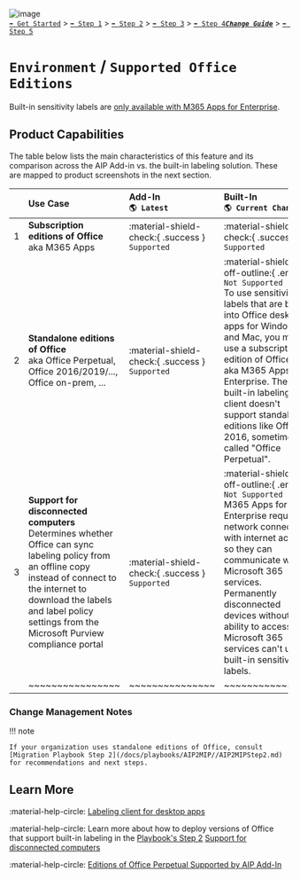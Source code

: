 ![image](https://user-images.githubusercontent.com/43501191/195164735-920ec45a-cd2c-41a1-9d22-6a557ca9ddc3.png)<br>
[`➡️ Get Started`](../../GetStarted.md) > [`➡️ Step 1`](../../AIP2MIPStep1.md) > [`➡️ Step 2`](../../AIP2MIPStep2.md) > [`➡️ Step 3`](../../AIP2MIPStep3.md) > [`➡️ Step 4`](../../AIP2MIPStep4.md)[***`Change Guide`***](../../CompareAIP2MIP.md) > [`➡️ Step 5`](../../AIP2MIPStep5.md)


# `Environment` / `Supported Office Editions`

Built-in sensitivity labels are [only available with M365 Apps for Enterprise](/docs/playbooks/AIP2MIP//AIP2MIPStep2.md). 

## Product Capabilities
The table below lists the main characteristics of this feature and its comparison across the AIP Add-in vs. the built-in labeling solution. These are mapped to product screenshots in the next section. 

|  | Use Case  | Add-In<br>`🌎 Latest`| Built-In<br>`🌎 Current Channel` | 
| :---: | :---- | :---- | :---- | 
| 1 | **Subscription editions of Office** <br> aka M365 Apps | :material-shield-check:{ .success } `Supported`  |  :material-shield-check:{ .success } `Supported` | 
| 2 | **Standalone editions of Office**  <br>aka Office Perpetual, Office 2016/2019/..., Office on-prem, ... | :material-shield-check:{ .success } `Supported`  |  :material-shield-off-outline:{ .error } `Not Supported`<br>To use sensitivity labels that are built into Office desktop apps for Windows and Mac, you must use a subscription edition of Office, aka M365 Apps for Enterprise. The built-in labeling client doesn't support standalone editions like Office 2016, sometimes called "Office Perpetual". | 
| 3 | **Support for disconnected computers**<br>Determines whether Office can sync labeling policy from an offline copy instead of connect to the internet to download the labels and label policy settings from the Microsoft Purview compliance portal  | :material-shield-check:{ .success } `Supported`  |  :material-shield-off-outline:{ .error } `Not Supported`<br>M365 Apps for Enterprise require a network connection with internet access so they can communicate with Microsoft 365 services. Permanently disconnected devices without the ability to access Microsoft 365 services can't use built-in sensitivity labels. | 
|  | ~~~~~~~~~~~~~~~~ | ~~~~~~~~~~~~~~~ | ~~~~~~~~~~~~~~~ | 

### Change Management Notes

!!! note

    If your organization uses standalone editions of Office, consult [Migration Playbook Step 2](/docs/playbooks/AIP2MIP//AIP2MIPStep2.md) 
    for recommendations and next steps.

## Learn More

:material-help-circle: [Labeling client for desktop apps](https://learn.microsoft.com/en-us/microsoft-365/compliance/sensitivity-labels-office-apps?view=o365-worldwide#labeling-client-for-desktop-apps)

:material-help-circle: Learn more about how to deploy versions of Office that support built-in labeling in the [Playbook's Step 2](../../AIP2MIPStep2.md)
[Support for disconnected computers](https://learn.microsoft.com/en-us/azure/information-protection/rms-client/clientv2-admin-guide-customizations#support-for-disconnected-computers)

:material-help-circle: [Editions of Office Perpetual Supported by AIP Add-In](https://learn.microsoft.com/en-us/azure/information-protection/requirements#applications)
